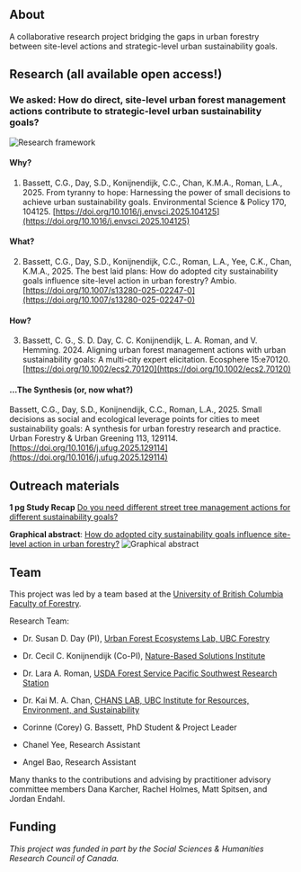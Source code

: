 ## About
A collaborative research project bridging the gaps in urban forestry between site-level actions and strategic-level urban sustainability goals.

## Research (all available open access!)

### We asked: How do direct, site-level urban forest management actions contribute to strategic-level urban sustainability goals?

![Research framework](https://ars.els-cdn.com/content/image/1-s2.0-S1618866725004480-gr1.jpg)

#### Why?
1) Bassett, C.G., Day, S.D., Konijnendijk, C.C., Chan, K.M.A., Roman, L.A., 2025. From tyranny to hope: Harnessing the power of small decisions to achieve urban sustainability goals. Environmental Science & Policy 170, 104125. [https://doi.org/10.1016/j.envsci.2025.104125](https://doi.org/10.1016/j.envsci.2025.104125)

#### What? 
2) Bassett, C.G., Day, S.D., Konijnendijk, C.C., Roman, L.A., Yee, C.K., Chan, K.M.A., 2025. The best laid plans: How do adopted city sustainability goals influence site-level action in urban forestry? Ambio. [https://doi.org/10.1007/s13280-025-02247-0](https://doi.org/10.1007/s13280-025-02247-0)

#### How?
3) Bassett, C. G., S. D. Day, C. C. Konijnendijk, L. A. Roman, and V. Hemming. 2024. Aligning urban forest management actions with urban sustainability goals: A multi-city expert elicitation. Ecosphere 15:e70120. [https://doi.org/10.1002/ecs2.70120](https://doi.org/10.1002/ecs2.70120)

#### ...The Synthesis (or, now what?)

Bassett, C.G., Day, S.D., Konijnendijk, C.C., Roman, L.A., 2025. Small decisions as social and ecological leverage points for cities to meet sustainability goals: A synthesis for urban forestry research and practice. Urban Forestry & Urban Greening 113, 129114. [https://doi.org/10.1016/j.ufug.2025.129114](https://doi.org/10.1016/j.ufug.2025.129114)


## Outreach materials
**1 pg Study Recap** [Do you need different street tree management actions for different sustainability goals?](https://cgbassett.github.io/StreetTreeFutures/PDFs/Bassett_StreetTreeFutures_EEStudy1pg_Jan25.pdf)

**Graphical abstract**: [How do adopted city sustainability goals influence site-level action in urban forestry?](https://doi.org/10.1007/s13280-025-02247-0)
![Graphical abstract](https://media.springernature.com/lw685/springer-static/image/art%3A10.1007%2Fs13280-025-02247-0/MediaObjects/13280_2025_2247_Figa_HTML.png?as=webp)

## Team
This project was led by a team based at the [University of British Columbia Faculty of Forestry](https://forestry.ubc.ca/).

Research Team:
- Dr. Susan D. Day (PI), [Urban Forest Ecosystems Lab, UBC Forestry](https://www.urbanforestryhub.com/ufel)
- Dr. Cecil C. Konijnendijk (Co-PI), [Nature-Based Solutions Institute](https://nbsi.eu/)
- Dr. Lara A. Roman, [USDA Forest Service Pacific Southwest Research Station](https://research.fs.usda.gov/about/people/lroman)
- Dr. Kai M. A. Chan, [CHANS LAB, UBC Institute for Resources, Environment, and Sustainability](https://chanslab.ires.ubc.ca/)

- Corinne (Corey) G. Bassett, PhD Student & Project Leader
- Chanel Yee, Research Assistant
- Angel Bao, Research Assistant

Many thanks to the contributions and advising by practitioner advisory committee members Dana Karcher, Rachel Holmes, Matt Spitsen, and Jordan Endahl.

## Funding
*This project was funded in part by the Social Sciences & Humanities Research Council of Canada.*
